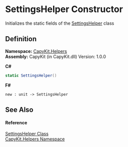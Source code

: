 # SettingsHelper Constructor


Initializes the static fields of the <a href="T_CapyKit_Helpers_SettingsHelper.md">SettingsHelper</a> class



## Definition
**Namespace:** <a href="N_CapyKit_Helpers.md">CapyKit.Helpers</a>  
**Assembly:** CapyKit (in CapyKit.dll) Version: 1.0.0

**C#**
``` C#
static SettingsHelper()
```
**F#**
``` F#
new : unit -> SettingsHelper
```



## See Also


#### Reference
<a href="T_CapyKit_Helpers_SettingsHelper.md">SettingsHelper Class</a>  
<a href="N_CapyKit_Helpers.md">CapyKit.Helpers Namespace</a>  
